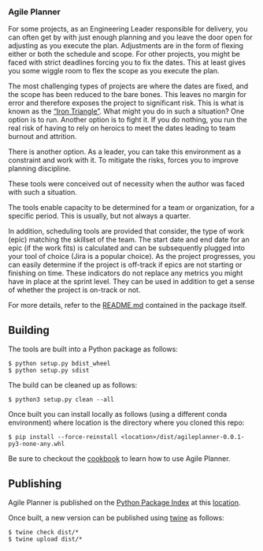 ### Agile Planner

For some projects, as an Engineering Leader responsible for delivery, you can often get by with just enough planning and you leave the door open for adjusting as you execute the plan. Adjustments are in the form of flexing either or both the schedule and scope. For other projects, you might be faced with strict deadlines forcing you to fix the dates. This at least gives you some wiggle room to flex the scope as you execute the plan. 

The most challenging types of projects are where the dates are fixed, and the scope has been reduced to the bare bones. This leaves no margin for error and therefore exposes the project to significant risk. This is what is known as the [“Iron Triangle”](https://ambysoft.com/essays/brokentriangle.html). What might you do in such a situation? One option is to run. Another option is to fight it. If you do nothing, you run the real risk of having to rely on heroics to meet the dates leading to team burnout and attrition. 

There is another option. As a leader, you can take this environment as a constraint and work with it. To mitigate the risks, forces you to improve planning discipline.

These tools were conceived out of necessity when the author was faced with such a situation. 

The tools enable capacity to be determined for a team or organization, for a specific period. This is usually, but not always a quarter.

In addition, scheduling tools are provided that consider, the type of work (epic) matching the skillset of the team. The start date and end date for an epic (if the work fits) is calculated and can be subsequently plugged into your tool of choice (Jira is a popular choice). As the project progresses, you can easily determine if the project is off-track if epics are not starting or finishing on time. These indicators do not replace any metrics you might have in place at the sprint level. They can be used in addition to get a sense of whether the project is on-track or not.

For more details, refer to the [README.md](docs/README.md) contained in the package itself.

## Building
The tools are built into a Python package as follows:

```
$ python setup.py bdist_wheel
$ python setup.py sdist   
```

The build can be cleaned up as follows:

```
$ python3 setup.py clean --all
```

Once built you can install locally as follows (using a different conda environment) where location is the directory where you cloned this repo:

```
$ pip install --force-reinstall <location>/dist/agileplanner-0.0.1-py3-none-any.whl
```

Be sure to checkout the [cookbook](https://github.com/jasondchambers/agileplanner-cookbook) to learn how to use Agile Planner.

## Publishing

Agile Planner is published on the [Python Package Index](https://pypi.org) at this [location](https://pypi.org/project/agileplanner/).

Once built, a new version can be published using [twine](https://twine.readthedocs.io/en/stable/) as follows:

```
$ twine check dist/*
$ twine upload dist/*
```
